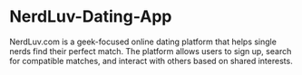 # NerdLuv-Dating-App
NerdLuv.com is a geek-focused online dating platform that helps single nerds find their perfect match. The platform allows users to sign up, search for compatible matches, and interact with others based on shared interests.
